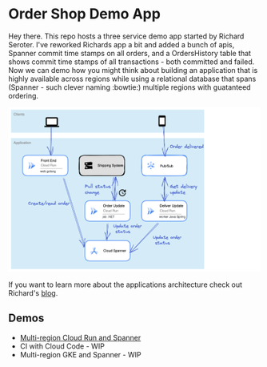 # Order Shop Demo App
Hey there. This repo hosts a three service demo app started by Richard Seroter. I've reworked Richards app a bit and added a bunch of apis, Spanner commit time stamps on all orders, and a OrdersHistory table that shows commit time stamps of all transactions - both committed and failed. Now we can demo how you might think about building an application that is highly available across regions while using a relational database that spans (Spanner - such clever naming :bowtie:) multiple regions with guatanteed ordering. 

![diagram](assets/diagram.webp)

If you want to learn more about the applications architecture check out Richard's [blog](https://seroter.com/2022/06/09/running-serverless-web-batch-and-worker-apps-with-google-cloud-run-and-cloud-spanner/).

## Demos
- [Multi-region Cloud Run and Spanner](/demos/multi-region-cr-spanner/multi-region-cr-spanner.md)
- CI with Cloud Code - WIP
- Multi-region GKE and Spanner - WIP